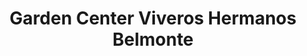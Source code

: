 ---
title: "Garden Center Viveros Hermanos Belmonte"
url: /sevilla/garden-center-viveros-hermanos-belmonte/
shop: Garten-Center
---